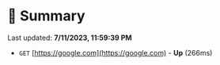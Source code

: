 # 📖 Summary
Last updated: **7/11/2023, 11:59:39 PM**

- `GET` [https://google.com](https://google.com) - **Up** (266ms)
